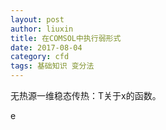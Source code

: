 ```yaml
---
layout: post
author: liuxin
title: 在COMSOL中执行弱形式
date: 2017-08-04
category: cfd
tags: 基础知识 变分法
---
```


无热源一维稳态传热：T关于x的函数。

e 


